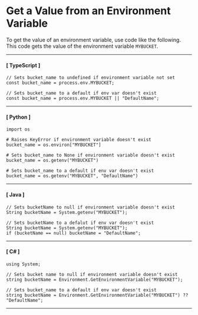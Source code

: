 # Get a Value from an Environment Variable<a name="get_env_var"></a>

To get the value of an environment variable, use code like the following\. This code gets the value of the environment variable `MYBUCKET`\.

------
#### [ TypeScript ]

```
// Sets bucket_name to undefined if environment variable not set
const bucket_name = process.env.MYBUCKET;

// Sets bucket_name to a default if env var doesn't exist
const bucket_name = process.env.MYBUCKET || "DefaultName";
```

------
#### [ Python ]

```
import os

# Raises KeyError if environment variable doesn't exist
bucket_name = os.environ["MYBUCKET"]
        
# Sets bucket_name to None if environment variable doesn't exist
bucket_name = os.getenv("MYBUCKET")

# Sets bucket_name to a default if env var doesn't exist
bucket_name = os.getenv("MYBUCKET", "DefaultName")
```

------
#### [ Java ]

```
// Sets bucketName to null if environment variable doesn't exist
String bucketName = System.getenv("MYBUCKET");

// Sets bucketName to a defalut if env var doesn't exist
String bucketName = System.getenv("MYBUCKET");
if (bucketName == null) bucketName = "DefaultName";
```

------
#### [ C\# ]

```
using System;

// Sets bucket name to null if environment variable doesn't exist
string bucketName = Environment.GetEnvironmentVariable("MYBUCKET");

// Sets bucket_name to a default if env var doesn't exist
string bucketName = Environment.GetEnvironmentVariable("MYBUCKET") ?? "DefaultName";
```

------